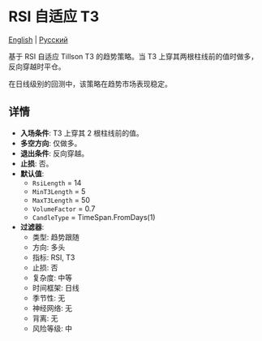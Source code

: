 # RSI 自适应 T3
[English](README.md) | [Русский](README_ru.md)

基于 RSI 自适应 Tillson T3 的趋势策略。当 T3 上穿其两根柱线前的值时做多，反向穿越时平仓。

在日线级别的回测中，该策略在趋势市场表现稳定。

## 详情

- **入场条件**: T3 上穿其 2 根柱线前的值。
- **多空方向**: 仅做多。
- **退出条件**: 反向穿越。
- **止损**: 否。
- **默认值**:
  - `RsiLength` = 14
  - `MinT3Length` = 5
  - `MaxT3Length` = 50
  - `VolumeFactor` = 0.7
  - `CandleType` = TimeSpan.FromDays(1)
- **过滤器**:
  - 类型: 趋势跟随
  - 方向: 多头
  - 指标: RSI, T3
  - 止损: 否
  - 复杂度: 中等
  - 时间框架: 日线
  - 季节性: 无
  - 神经网络: 无
  - 背离: 无
  - 风险等级: 中
